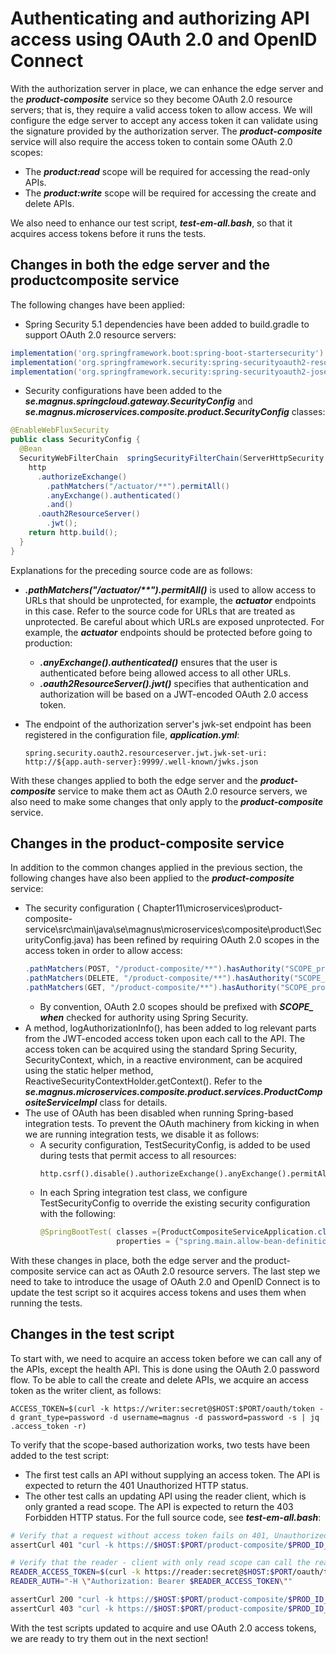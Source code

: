 # Authenticating and authorizing API access using OAuth 2.0 and OpenID Connect

With the authorization server in place, we can enhance the edge server and the ***product-composite***
service so they become OAuth 2.0 resource servers; that is, they require a valid
access token to allow access. We will configure the edge server to accept any access token it
can validate using the signature provided by the authorization server. The ***product-composite***
service will also require the access token to contain some OAuth 2.0 scopes:

- The ***product:read*** scope will be required for accessing the read-only APIs.
- The ***product:write*** scope will be required for accessing the create and delete APIs.

We also need to enhance our test script, ***test-em-all.bash***, so that it acquires access tokens before it runs the tests.

## Changes in both the edge server and the productcomposite service

The following changes have been applied:
- Spring Security 5.1 dependencies have been added to build.gradle to support OAuth 2.0 resource servers:
```gradle
implementation('org.springframework.boot:spring-boot-startersecurity')
implementation('org.springframework.security:spring-securityoauth2-resource-server')
implementation('org.springframework.security:spring-securityoauth2-jose')
```
- Security configurations have been added to the ***se.magnus.springcloud.gateway.SecurityConfig*** and ***se.magnus.microservices.composite.product.SecurityConfig*** classes:
```java
@EnableWebFluxSecurity
public class SecurityConfig {
  @Bean
  SecurityWebFilterChain  springSecurityFilterChain(ServerHttpSecurity http) {
    http
      .authorizeExchange()
        .pathMatchers("/actuator/**").permitAll()
        .anyExchange().authenticated()
        .and()
      .oauth2ResourceServer()
        .jwt();
    return http.build();
  }
}
```

Explanations for the preceding source code are as follows:

  - ***.pathMatchers("/actuator/\*\*").permitAll()*** is used to allow access to
  URLs that should be unprotected, for example, the ***actuator*** endpoints in this
  case. Refer to the source code for URLs that are treated as unprotected. Be careful
  about which URLs are exposed unprotected. For example, the ***actuator***
  endpoints should be protected before going to production:
    - ***.anyExchange().authenticated()*** ensures that the user is authenticated before being allowed access to all other URLs.
    - ***.oauth2ResourceServer().jwt()*** specifies that authentication and authorization will be based on a JWT-encoded OAuth 2.0 access token.

  - The endpoint of the authorization server's jwk-set endpoint has been registered in the configuration file, ***application.yml***:
    ```
    spring.security.oauth2.resourceserver.jwt.jwk-set-uri: http://${app.auth-server}:9999/.well-known/jwks.json
    ```
With these changes applied to both the edge server and the ***product-composite*** service to
make them act as OAuth 2.0 resource servers, we also need to make some changes that only
apply to the ***product-composite*** service.

## Changes in the product-composite service
In addition to the common changes applied in the previous section, the following changes have also been applied to the ***product-composite*** service:
- The security configuration ( Chapter11\microservices\product-composite-service\src\main\java\se\magnus\microservices\composite\product\SecurityConfig.java) has been refined by requiring OAuth 2.0 scopes in the access token in order to allow access:
  ```java
  .pathMatchers(POST, "/product-composite/**").hasAuthority("SCOPE_product:write")
  .pathMatchers(DELETE, "/product-composite/**").hasAuthority("SCOPE_product:write")
  .pathMatchers(GET, "/product-composite/**").hasAuthority("SCOPE_product:read")
  ```
    - By convention, OAuth 2.0 scopes should be prefixed with ***SCOPE_ when*** checked for authority using Spring Security.
- A method, logAuthorizationInfo(), has been added to log relevant parts
from the JWT-encoded access token upon each call to the API. The access token
can be acquired using the standard Spring Security, SecurityContext, which,
in a reactive environment, can be acquired using the static helper method,
ReactiveSecurityContextHolder.getContext(). Refer to the ***se.magnus.microservices.composite.product.services.ProductCompositeServiceImpl*** class for details.
- The use of OAuth has been disabled when running Spring-based integration tests. To prevent the OAuth machinery from kicking in when we are running integration tests, we disable it as follows:
  - A security configuration, TestSecurityConfig, is added to be used during tests that permit access to all resources:
    ```
    http.csrf().disable().authorizeExchange().anyExchange().permitAll();
    ```
  - In each Spring integration test class, we configure TestSecurityConfig to override the existing security configuration with the following:
    ```java
    @SpringBootTest( classes ={ProductCompositeServiceApplication.class,TestSecurityConfig.class },
                     properties = {"spring.main.allow-bean-definitionoverriding=true"})
    ```
With these changes in place, both the edge server and the product-composite service can
act as OAuth 2.0 resource servers. The last step we need to take to introduce the usage of
OAuth 2.0 and OpenID Connect is to update the test script so it acquires access tokens and
uses them when running the tests.

## Changes in the test script
To start with, we need to acquire an access token before we can call any of the APIs, except
the health API. This is done using the OAuth 2.0 password flow. To be able to call the
create and delete APIs, we acquire an access token as the writer client, as follows:
```
ACCESS_TOKEN=$(curl -k https://writer:secret@$HOST:$PORT/oauth/token -d grant_type=password -d username=magnus -d password=password -s | jq .access_token -r)
```
To verify that the scope-based authorization works, two tests have been added to the test
script:
  - The first test calls an API without supplying an access token. The API is expected to return the 401 Unauthorized HTTP status.
  - The other test calls an updating API using the reader client, which is only granted a read scope. The API is expected to return the 403 Forbidden HTTP status.
For the full source code, see ***test-em-all.bash***:
```bash
# Verify that a request without access token fails on 401, Unauthorized
assertCurl 401 "curl -k https://$HOST:$PORT/product-composite/$PROD_ID_REVS_RECS -s"

# Verify that the reader - client with only read scope can call the read API but not delete API.
READER_ACCESS_TOKEN=$(curl -k https://reader:secret@$HOST:$PORT/oauth/token -d grant_type=password -d username=magnus -d password=password -s | jq .access_token -r)
READER_AUTH="-H \"Authorization: Bearer $READER_ACCESS_TOKEN\""

assertCurl 200 "curl -k https://$HOST:$PORT/product-composite/$PROD_ID_REVS_RECS $READER_AUTH -s"
assertCurl 403 "curl -k https://$HOST:$PORT/product-composite/$PROD_ID_REVS_RECS $READER_AUTH -X DELETE -s"

```
With the test scripts updated to acquire and use OAuth 2.0 access tokens, we are ready to try them out in the next section!
